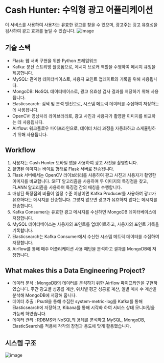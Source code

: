 # Cash Hunter: 수익형 광고 어플리케이션

이 서비스를 사용하여 사용자는 유효한 광고를 찾을 수 있으며, 광고주는 광고 유효성을 검사하여 광고 효과를 높일 수 있습니다.
![image](https://user-images.githubusercontent.com/33966473/227834546-e4abe6cc-322b-44a0-9b9b-62cd6a3e2e54.png)


## 기술 스택

- Flask: 웹 서버 구현을 위한 Python 프레임워크
- Kafka: 분산 스트리밍 플랫폼으로, 메시지 브로커 역할을 수행하여 메시지 큐잉을 제공합니다.
- MySQL: 관계형 데이터베이스로, 사용자 포인트 업데이트와 기록을 위해 사용됩니다.
- MongoDB: NoSQL 데이터베이스로, 광고 유효성 검사 결과를 저장하기 위해 사용됩니다.
- Elasticsearch: 검색 및 분석 엔진으로, 시스템 메트릭 데이터를 수집하여 저장하는 데 사용됩니다.
- OpenCV: 영상처리 라이브러리로, 광고 사진과 사용자가 촬영한 이미지를 비교하는 데 사용됩니다.
- Airflow: 워크플로우 파이프라인으로, 데이터 처리 과정을 자동화하고 스케쥴링하기 위해 사용됩니다.

## Workflow

1. 사용자는 Cash Hunter 모바일 앱을 사용하여 광고 사진을 촬영합니다.
2. 촬영된 이미지는 바이트 형태로 Flask 서버로 전송됩니다.
3. Flask 서버에서는 OpenCV 라이브러리를 사용하여 광고 사진과 사용자가 촬영한 이미지를 비교합니다. SIFT 알고리즘을 사용하여 두 이미지의 특징점을 찾고, FLANN 알고리즘을 사용하여 특징점 간의 매칭을 수행합니다.
4. 매칭된 특징점의 비율이 일정 수준 이상이면 Kafka Producer를 사용하여 광고가 유효하다는 메시지를 전송합니다. 그렇지 않으면 광고가 유효하지 않다는 메시지를 전송합니다.
5. Kafka Consumer는 유효한 광고 메시지를 수신하면 MongoDB 데이터베이스에 저장합니다.
6. MySQL 데이터베이스는 사용자의 포인트를 업데이트하고, 사용자의 포인트 기록을 기록합니다.
7. Elasticsearch는 Kafka Consumer에서 수신한 시스템 메트릭 데이터를 수집하여 저장합니다.
8. Airflow를 통해 매주 어플리케이션 사용 패턴을 분석하고 결과를 MongoDB에 저장합니다.

## What makes this a Data Engineering Project?

- 데이터 분석 : MongoDB의 데이터를 분석하기 위한 Airflow 파이프라인을 구현하였습니다. 주간 광고별 성공률 계산, 위치별 평균 성공률 계산, 일별 매치 수 계산을 분석해 MongoDB에 저장해 줍니다.
- 데이터 추출 : Psutil을 통해 수집한 system-metric-log를 Kafka를 통해 Elasticsearch에 저장하고, Kibana를 통해 시각화 하여 서비스 상태 모니터링을 가능케 하였습니다.
- 데이터 관리 : RDBMS와 NoSQL의 용례를 분석하고 MySQL, MongoDB, ElasticSearch를 적용해 각각의 장점과 용도에 맞게 활용했습니다.

## 시스템 구조
![image](https://user-images.githubusercontent.com/33966473/227839292-7f47b2de-d4ba-40c5-a99e-bfc74dbfbe03.png)

